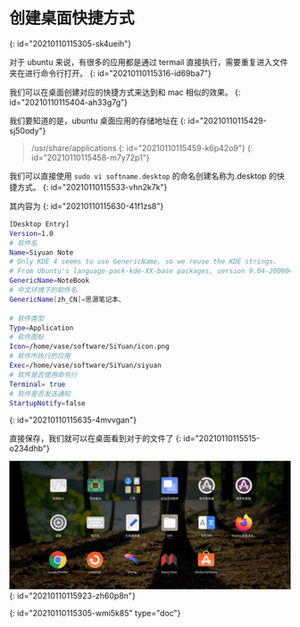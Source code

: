 # 创建桌面快捷方式
{: id="20210110115305-sk4ueih"}

对于 ubuntu 来说，有很多的应用都是通过 termail 直接执行，需要重复进入文件夹在进行命令行打开。
{: id="20210110115316-id69ba7"}

我们可以在桌面创建对应的快捷方式来达到和 mac 相似的效果。
{: id="20210110115404-ah33g7g"}

我们要知道的是，ubuntu 桌面应用的存储地址在
{: id="20210110115429-sj50ody"}

> /usr/share/applications
> {: id="20210110115459-k6p42o9"}
{: id="20210110115458-m7y72p1"}

我们可以直接使用 `sudo vi softname.desktop` 的命名创建名称为.desktop 的快捷方式。
{: id="20210110115533-vhn2k7k"}

其内容为
{: id="20210110115630-41f1zs8"}

```bash
[Desktop Entry]
Version=1.0
# 软件名
Name=Siyuan Note
# Only KDE 4 seems to use GenericName, so we reuse the KDE strings.
# From Ubuntu's language-pack-kde-XX-base packages, version 9.04-20090413.
GenericName=NoteBook
# 中文环境下的软件名
GenericName[zh_CN]=思源笔记本、

# 软件类型
Type=Application
# 软件图标
Icon=/home/vase/software/SiYuan/icon.png
# 软件所执行的应用
Exec=/home/vase/software/SiYuan/siyuan
# 软件是否使用命令行
Terminal= true
# 软件是否发送通知
StartupNotify=false
```
{: id="20210110115635-4mvvgan"}

直接保存，我们就可以在桌面看到对于的文件了
{: id="20210110115515-o234dhb"}

![20210110115911 的屏幕截图.png](assets/ubuntu-softwre-desktop-icon.png)
{: id="20210110115923-zh60p8n"}


{: id="20210110115305-wmi5k85" type="doc"}
